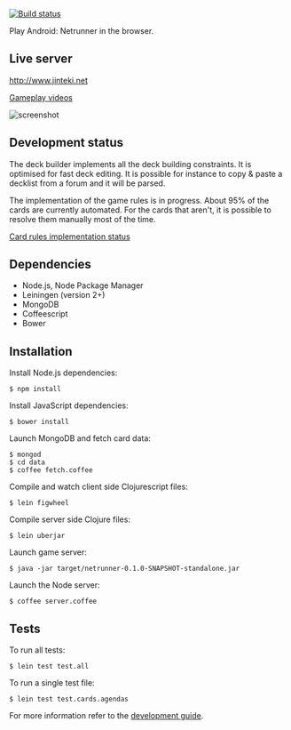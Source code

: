 [![Build status](https://circleci.com/gh/mtgred/netrunner/tree/master.svg?style=shield)](https://circleci.com/gh/mtgred/netrunner)

Play Android: Netrunner in the browser.

## Live server

http://www.jinteki.net

[Gameplay videos](https://www.youtube.com/results?search_query=jinteki.net)

![screenshot](https://dl.dropboxusercontent.com/u/5601199/screenshot.jpg)


## Development status

The deck builder implements all the deck building constraints. It is optimised for fast deck editing. It is possible for instance to copy & paste a decklist from a forum and it will be parsed.

The implementation of the game rules is in progress. About 95% of the cards are currently automated. For the cards that aren't, it is possible to resolve them manually most of the time.

[Card rules implementation status](https://docs.google.com/spreadsheets/d/1ICv19cNjSaW9C-DoEEGH3iFt09PBTob4CAutGex0gnE/pubhtml)


## Dependencies

* Node.js, Node Package Manager
* Leiningen (version 2+)
* MongoDB
* Coffeescript
* Bower


## Installation

Install Node.js dependencies:

```
$ npm install
```

Install JavaScript dependencies:

```
$ bower install
```

Launch MongoDB and fetch card data:

```
$ mongod
$ cd data
$ coffee fetch.coffee
```

Compile and watch client side Clojurescript files:

```
$ lein figwheel
```

Compile server side Clojure files:

```
$ lein uberjar
```

Launch game server:

```
$ java -jar target/netrunner-0.1.0-SNAPSHOT-standalone.jar
```

Launch the Node server:

```
$ coffee server.coffee
```

## Tests

To run all tests:

```
$ lein test test.all
```

To run a single test file:
```
$ lein test test.cards.agendas
```


For more information refer to the [development guide](https://github.com/mtgred/netrunner/wiki/Getting-Started-with-Development).

